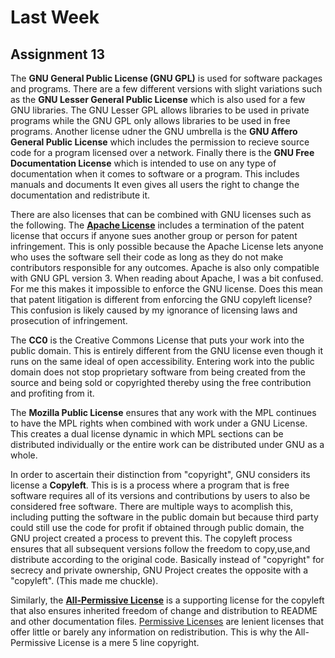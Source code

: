 # Last Week
## Assignment 13



The __GNU General Public License (GNU GPL)__ is used for software packages and programs. There are a few different versions with slight variations such as the __GNU Lesser General Public License__  which is also  used for a few GNU libraries. 
The GNU Lesser GPL allows libraries to be used in private programs while the GNU GPL only allows libraries to be used in free programs.
Another license udner the GNU umbrella is the __GNU Affero General Public License__  which includes the permission to recieve source code for a program licensed over a network. Finally there is the __GNU Free Documentation License__ which is intended to use on any type of documentation when it comes to software or a program. This includes manuals and documents It even gives all users the right to change the documentation and redistribute it. 

There are also licenses that can be combined with GNU licenses such as the following. 
The [__Apache License__](https://www.gnu.org/licenses/license-list.html) includes a termination of the patent license that occurs
if anyone sues another group or person for patent infringement. This is only possible because the Apache License lets anyone who uses the software
sell their code as long as they do not make contributors responsible for any outcomes. Apache is also only compatible with 
 GNU GPL version 3. When reading about Apache, I was  a bit confused. For me this makes it impossible to enforce the GNU license.
 Does this mean that patent litigation is different from enforcing the GNU copyleft license? This confusion is likely
 caused by my ignorance of licensing laws and prosecution of infringement. 
 
 The __CC0__ is the Creative Commons License that puts your work into the public domain. This is entirely different from the GNU license even though it runs on the same ideal of open accessibility. Entering work into the public domain does not stop proprietary software from being created from the source and being sold or copyrighted thereby using the free contribution and profiting from it. 
 
 The __Mozilla Public License__ ensures that any work with the MPL continues to have the MPL rights when combined with work under a GNU License. This creates a dual license dynamic in which MPL sections can be distributed individually or the entire work can be distributed under GNU as a whole. 
 
In order to ascertain their distinction from "copyright", GNU considers its license a __Copyleft__. This is is a process where a program that is free software requires all of its versions and contributions by users to also be considered free
software. There are multiple ways to acomplish this, including putting the software in the public domain but because 
third party could still use the code for profit if obtained through public domain, the GNU project created a process to prevent this.
The copyleft process ensures that all subsequent versions follow the freedom to copy,use,and distribute according to the original code. Basically 
instead of "copyright" for secrecy and private ownership, GNU Project creates the opposite with a "copyleft". (This made me chuckle). 


Similarly, the [__All-Permissive License__](https://www.gnu.org/software/texinfo/manual/texinfo/html_node/All_002dpermissive-Copying-License.html) 
is a supporting license for the copyleft that also ensures inherited freedom of change and distribution to README and other documentation
files. [Permissive Licenses](https://en.wikipedia.org/wiki/Permissive_software_licence) are lenient licenses that offer little or barely any information
on redistribution. This is why the All-Permissive License is a mere 5 line copyright.    

